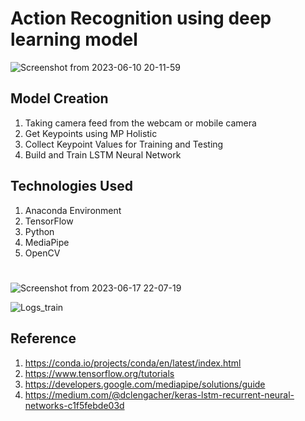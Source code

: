 # Action Recognition using deep learning model

![Screenshot from 2023-06-10 20-11-59](https://github.com/AD-Codex/ACES_Hackathon_2023/assets/126350818/54e1bf8e-0921-48c4-bec8-6e02bd048b3c)


## Model Creation
1. Taking camera feed from the webcam or mobile camera
2. Get Keypoints using MP Holistic
3. Collect Keypoint Values for Training and Testing
4. Build and Train LSTM Neural Network


## Technologies Used
1. Anaconda Environment
2. TensorFlow
3. Python
4. MediaPipe
5. OpenCV

#

![Screenshot from 2023-06-17 22-07-19](https://github.com/AD-Codex/ACES_Hackathon_2023/assets/126350818/ff0e3b5f-b7aa-4485-bb89-1429598f88c6)

![Logs_train](https://github.com/AD-Codex/ACES_Hackathon_2023/assets/126350818/1fce1c79-a7d9-44ae-9922-0db48e35dc27)

## Reference
  1. https://conda.io/projects/conda/en/latest/index.html
  2. https://www.tensorflow.org/tutorials
  3. https://developers.google.com/mediapipe/solutions/guide
  4. https://medium.com/@dclengacher/keras-lstm-recurrent-neural-networks-c1f5febde03d
